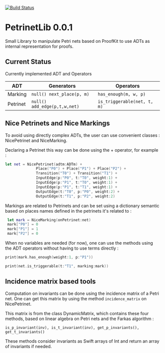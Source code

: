 [![Build Status](https://travis-ci.org/Dexter9313/PetriNetLib.svg?branch=master)](https://travis-ci.org/Dexter9313/PetriNetLib)

# PetrinetLib 0.0.1

Small Library to manipulate Petri nets based on ProofKit to use ADTs as internal representation for proofs.

## Current Status
Currently implemented ADT and Operators

|ADT|Generators|Operators|
|---|----------|---------|
|Marking|```null() next_place(p, m)```|```has_enough(m, w, p)```|
|Petrinet|```null() add_edge(p,t,w,net)```|```is_triggerable(net, t, m)```|

## Nice Petrinets and Nice Markings

To avoid using directly complex ADTs, the user can use convenient classes : NicePetrinet and NiceMarking.

Declaring a Petrinet this way can be done using the + operator, for example :

```swift
let net = NicePetrinet(adtm:ADTm) +
              Place("P0") + Place("P1") + Place("P2") +
              Transition("T0") + Transition("T1") +
              InputEdge(p:"P0", t:"T0", weight:1) +
              InputEdge(p:"P1", t:"T0", weight:1) +
              InputEdge(p:"P1", t:"T1", weight:1) +
              OutputEdge(t:"T0", p:"P0", weight:2) +
              OutputEdge(t:"T1", p:"P2", weight:2)
```

Markings are related to Petrinets and can be set using a dictionary semantic based on places names defined in the petrinets it's related to :

```swift
 let mark = NiceMarking(onPetrinet:net)
 mark["P0"] = 0
 mark["P1"] = 1
 mark["P2"] = 0
```

When no variables are needed (for now), one can use the methods using the ADT operators without having to use terms directly :

```swift
print(mark.has_enough(weight:1, p:"P1"))

print(net.is_triggerable(t:"T1", marking:mark))
```

## Incidence matrix based tools

Computation on invariants can be done using the incidence matrix of a Petri net.
One can get this matrix by using the method ```incidence_matrix``` on NicePetrinet.

This matrix is from the class DynamicMatrix, which contains these four methods, based on linear algebra on Petri nets and the Farkas algorithm :

```is_p_invariant(inv), is_t_invariant(inv), get_p_invariants(), get_t_invariants()```

These methods consider invariants as Swift arrays of Int and return an array of invariants if needed.
